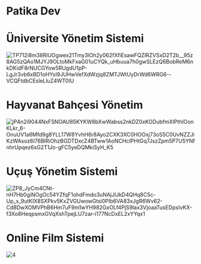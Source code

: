 <h1>Patika Dev</h1>

# Üniversite Yönetim Sistemi
![TP712i8m38RlUOgwex21Tmy3lOh2y062fXfiEsawFQZlRZVSxD2T2b__95z8AG5zQAo1MJYJ9OLtoMkFxaG01uCYQk_uHbuua7h0gwSLEzQ6BobReM6nkDKidF8rNUCGYow5RUgdU1pP-LgJr3vb6xBD1oHYsI9JUHwVefXdWzjq8ZMTJWtUyDrWd6WRG6--VCQFtdbCEsleLluZ4WT0IU](https://github.com/IEmreOzkayaI/Patika_Dev/assets/72611040/457600ae-4e7a-4d22-9836-33ebbd36a291)
# Hayvanat Bahçesi Yönetim
![jP4n2i9044NxFSNOAU85KYKW8bXwWabss2nkDZ0xKODubfmXlPthlOonKLkr_6-OnuUV1a6Mfd9g8YLL17W8YvhH6r8Ayo2CXK3XC0HOOxj73oS5C0UvNZZJiKzWAsoz6I76BlRiOhzBGDTDxcZ4BTww1AoNCHcIPHtGq7JszZpm5P7U5YNfnhrUpqez6sG2T1Jo-gFC5yeDQMkiSyH_K5](https://github.com/IEmreOzkayaI/Patika_Dev/assets/72611040/f36967bc-6ee1-49fc-b42e-b7af746fbc33)
# Uçuş Yönetim Sistemi
![ZP8_JyCm4CNt-nH7Hb0giNOgOc54YZfqF1ohdFmdo3uNAjJlJkD4QHq8C5c-Up_x_9utKIX8SXPkv5KxZVGUwowGtsi0PIb6VA83xJgR6Wv62-Cd8DwXOMVPhB6Hm7uF9m1wYH982GxOLf4PjS9lax3VjoaaTusEDpsIvKX-f3Xo8HeqpsmxGVqXshTpejLU7zar-i177NcDxEL2xYYqx1](https://github.com/IEmreOzkayaI/Patika_Dev/assets/72611040/76740e01-586a-47b2-ad03-f59a038e9814)
# Online Film Sistemi
![4](https://github.com/IEmreOzkayaI/Patika_Dev/assets/72611040/c8ac3a5b-6f53-4b3d-a31a-a3e3c333ff02)
